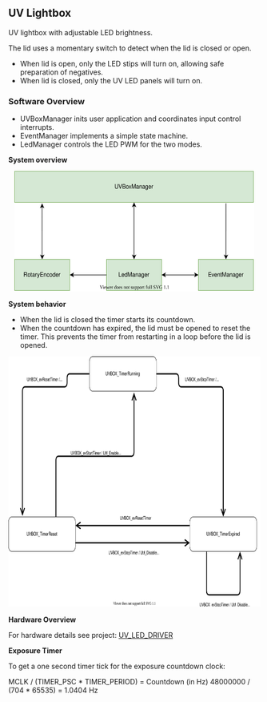 ## UV Lightbox

UV lightbox with adjustable LED brightness.

The lid uses a momentary switch to detect when the lid is closed or open.
- When lid is open, only the LED stips will turn on, allowing safe preparation of negatives.
- When lid is closed, only the UV LED panels will turn on.

### Software Overview

- UVBoxManager inits user application and coordinates input control interrupts.
- EventManager implements a simple state machine.
- LedManager controls the LED PWM for the two modes.

__System overview__

<p>
<center>
<img src="readme_diagrams/UvLighBox_Dependencies.svg" height="240" width="480">
</center>
</p>

__System behavior__

- When the lid is closed the timer starts its countdown.
- When the countdown has expired, the lid must be opened to reset the timer. This prevents the timer from restarting in a loop before the lid is opened.


<p>
<center>
<img src="readme_diagrams/UV_LED_DRIVER_SW_STM32L051_Statechart.svg" height="500" width="1000">
</center>
</p>

__Hardware Overview__

For hardware details see project: [UV_LED_DRIVER](https://github.com/cracked-machine/UV_LED_Driver/tree/master/UV_LED_Driver_Modular)

__Exposure Timer__

To get a one second timer tick for the exposure countdown clock:

MCLK / (TIMER_PSC * TIMER_PERIOD) = Countdown (in Hz)
48000000 / (704 * 65535) = 1.0404 Hz

